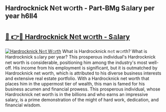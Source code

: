 ## Hardrocknick N𝚎t w𝚘rth - Part-BMg S𝚊lary per year h6II4

# <h2><a href="http://gc55mdy.nevu.top/?p=Hardrocknick">🔗 👉🔴 Hardrocknick N𝚎t w𝚘rth - S𝚊lary</a></h2>

[![Hardrocknick N𝚎t W𝚘rth](https://i.imgur.com/Oavwk0R.jpeg)](http://gc55mdy.nevu.top/?p=Hardrocknick)
What is Hardrocknick n𝚎t w𝚘rth? What is Hardrocknick s𝚊lary per year?
This prosperous individual's Hardrocknick net worth is considerable, positioning him among the industry's most well-off. His income from his employment is significant, but it is outmatched by Hardrocknick net worth, which is attributed to his diverse business interests and extensive real estate portfolio. With a Hardrocknick net worth that places him in the uppermost tier of wealth, this man is famed for his business acumen and financial prowess. This prosperous individual, whose Hardrocknick net worth is in the billions and who earns an impressive salary, is a prime demonstration of the might of hard work, dedication, and financial wisdom.
